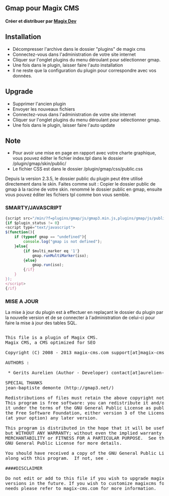 ## Gmap pour Magix CMS

#### Créer et distribuer par [Magix Dev](http://www.magix-dev.be/)

## Installation
 * Décompresser l'archive dans le dossier "plugins" de magix cms
 * Connectez-vous dans l'administration de votre site internet 
 * Cliquer sur l'onglet plugins du menu déroulant pour sélectionner gmap.
 * Une fois dans le plugin, laisser faire l'auto installation
 * Il ne reste que la configuration du plugin pour correspondre avec vos données.

## Upgrade
 * Supprimer l'ancien plugin
 * Envoyer les nouveaux fichiers
 * Connectez-vous dans l'administration de votre site internet 
 * Cliquer sur l'onglet plugins du menu déroulant pour sélectionner gmap.
 * Une fois dans le plugin, laisser faire l'auto update

## Note
 * Pour avoir une mise en page en rapport avec votre charte graphique, 
vous pouvez éditer le fichier index.tpl dans le dossier /plugin/gmap/skin/public/
 * Le fichier CSS est dans le dossier /plugin/gmap/css/public.css

Depuis la version 2.3.5, le dossier public du plugin peut être utilisé directement dans le skin.
Faites comme suit :
Copier le dossier public de gmap à la racine de votre skin.
renommé le dossier public en gmap, ensuite vous pouvez éditer les fichiers tpl comme bon vous semble.

### SMARTY/JAVASCRIPT
```javascript
{script src="/min/?f=plugins/gmap/js/gmap3.min.js,plugins/gmap/js/public.0.3.js" type="javascript"}
{if $plugin_status != 0}
<script type="text/javascript">
$(function(){
    if (typeof gmap == "undefined"){
        console.log("gmap is not defined");
    }else{
        {if $multi_marker eq '1'}
            gmap.runMultiMarker(iso);
        {else}
            gmap.run(iso);
        {/if}
    }
});
</script>
{/if}
````

### MISE A JOUR
La mise à jour du plugin est à effectuer en replaçant le dossier du plugin par la nouvelle version
et de se connecter à l'administration de celui-ci pour faire la mise à jour des tables SQL.

<pre>

This file is a plugin of Magix CMS.
Magix CMS, a CMS optimized for SEO

Copyright (C) 2008 - 2013 magix-cms.com support[at]magix-cms[point]com | contact[at]magix-dev[point]be

AUTHORS :

 * Gerits Aurelien (Author - Developer) contact[at]aurelien-gerits[point]be - aurelien[at]magix-cms[point]com

SPECIAL THANKS
jean-baptiste demonte (http://gmap3.net/)

Redistributions of files must retain the above copyright notice.
This program is free software: you can redistribute it and/or modify
it under the terms of the GNU General Public License as published by
the Free Software Foundation, either version 3 of the License, or
(at your option) any later version.

This program is distributed in the hope that it will be useful,
but WITHOUT ANY WARRANTY; without even the implied warranty of
MERCHANTABILITY or FITNESS FOR A PARTICULAR PURPOSE.  See the
GNU General Public License for more details.

You should have received a copy of the GNU General Public License
along with this program.  If not, see .

####DISCLAIMER

Do not edit or add to this file if you wish to upgrade magixcms to newer
versions in the future. If you wish to customize magixcms for your
needs please refer to magix-cms.com for more information.

</pre>
